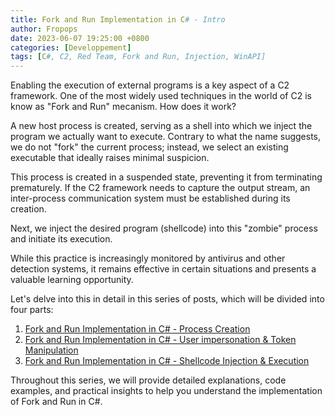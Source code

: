 ```yaml
---
title: Fork and Run Implementation in C# - Intro
author: Fropops
date: 2023-06-07 19:25:00 +0800
categories: [Developpement]
tags: [C#, C2, Red Team, Fork and Run, Injection, WinAPI]
---
```


Enabling the execution of external programs is a key aspect of a C2 framework. One of the most widely used techniques in the world of C2 is know as "Fork and Run" mecanism. How does it work?

A new host process is created, serving as a shell into which we inject the program we actually want to execute. Contrary to what the name suggests, we do not "fork" the current process; instead, we select an existing executable that ideally raises minimal suspicion.

This process is created in a suspended state, preventing it from terminating prematurely. If the C2 framework needs to capture the output stream, an inter-process communication system must be established during its creation.

Next, we inject the desired program (shellcode) into this "zombie" process and initiate its execution. 

While this practice is increasingly monitored by antivirus and other detection systems, it remains effective in certain situations and presents a valuable learning opportunity.

Let's delve into this in detail in this series of posts, which will be divided into four parts:

1. [Fork and Run Implementation in C# - Process Creation](/posts/Fork-and-Run-CSharp-Process-Creation/)
2. [Fork and Run Implementation in C# - User impersonation & Token Manipulation](/posts/Fork-and-Run-CSharp-User-impersonation-Token-Manipulation/)
3. [Fork and Run Implementation in C# - Shellcode Injection & Execution](/posts/Fork-and-Run-CSharp-Injection/)

Throughout this series, we will provide detailed explanations, code examples, and practical insights to help you understand the implementation of Fork and Run in C#.